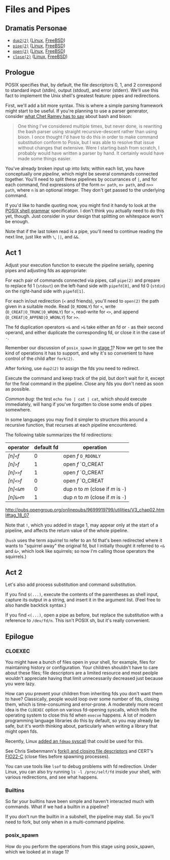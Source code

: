 # Files and Pipes

## Dramatis Personae

 - [`dup2(2)`](http://pubs.opengroup.org/onlinepubs/9699919799/functions/dup.html)
   ([Linux](http://man7.org/linux/man-pages/man2/dup2.2.html),
   [FreeBSD](https://www.freebsd.org/cgi/man.cgi?query=dup2&sektion=2&manpath=FreeBSD+11.1-RELEASE+and+Ports))
 - [`pipe(2)`](http://pubs.opengroup.org/onlinepubs/9699919799/functions/pipe.html)
   ([Linux](http://man7.org/linux/man-pages/man2/pipe.2.html),
    [FreeBSD](https://www.freebsd.org/cgi/man.cgi?query=pipe&sektion=2&manpath=FreeBSD+11.1-RELEASE+and+Ports))
 - [`open(2)`](http://pubs.opengroup.org/onlinepubs/9699919799/functions/open.html)
   ([Linux](http://man7.org/linux/man-pages/man2/open.2.html),
    [FreeBSD](https://www.freebsd.org/cgi/man.cgi?query=open&sektion=2&manpath=FreeBSD+11.1-RELEASE+and+Ports))
 - [`close(2)`](http://pubs.opengroup.org/onlinepubs/9699919799/functions/close.html)
   ([Linux](http://man7.org/linux/man-pages/man2/close.2.html),
    [FreeBSD](https://www.freebsd.org/cgi/man.cgi?query=close&sektion=2&manpath=FreeBSD+11.1-RELEASE+and+Ports))

## Prologue

POSIX specifies that, by default, the file descriptors 0, 1, and 2
correspond to standard input (stdin), output (stdout), and error
(stderr).  We'll use this fact to implement the Unix shell's greatest
feature: pipes and redirections.

First, we'll add a bit more syntax.  This is where a simple parsing
framework might start to be useful.  If you're planning to use a
parser generator, consider [what Chet Ramey has to say] about bash and
bison:

> One thing I've considered multiple times, but never done, is
> rewriting the bash parser using straight recursive-descent rather
> than using bison. I once thought I'd have to do this in order to
> make command substitution conform to Posix, but I was able to
> resolve that issue without changes that extensive. Were I starting
> bash from scratch, I probably would have written a parser by
> hand. It certainly would have made some things easier.

You've already broken input up into lists; within each list, you have
conceptually one *pipeline*, which might be several commands connected
together.  You'll need to split these pipelines by occurrances of `|`,
and for each command, find expressions of the form `n< path`, `n>
path`, and `n>> path`, where `n` is an optional integer.  They don't
get passed to the underlying command.

If you'd like to handle quoting now, you might find it handy to look
at the [POSIX shell grammar] specification.  I don't think you
actually need to do this yet, though.  Just consider in your design
that splitting on whitespace won't be enough.

Note that if the last token read is a pipe, you'll need to continue
reading the next line, just like with `\`, `||`, and `&&`.

[POSIX shell grammar]: http://pubs.opengroup.org/onlinepubs/9699919799/utilities/V3_chap02.html#tag_18_10
[what Chet Ramey has to say]: http://www.aosabook.org/en/bash.html

## Act 1

Adjust your execution function to execute the pipeline serially,
opening pipes and adjusting fds as appropriate:

For each pair of commands connected via pipes, call `pipe(2)` and
prepare to replace fd 1 (`stdout`) on the left-hand side with
`pipefd[0]`, and fd 0 (`stdin`) on the right-hand side with
`pipefd[1]`.

For each in/out redirection (`<` and friends), you'll need to
`open(2)` the path given in a suitable mode.  Read (`O_RDONLY`) for
`<`, write (`O_CREAT|O_TRUNC|O_WRONLY`) for `>`, read-write for `<>`,
and append (`O_CREAT|O_APPEND|O_WRONLY`) for `>>`.

The fd duplication operators `<&` and `>&` take either an fd or `-` as
their second operand, and either duplicate the corresponding fd, or
close it in the case of `-`.

Remember our discussion of `posix_spawn` in [stage 1](../stage_1)?
Now we get to see the kind of operations it has to support, and why
it's so convenient to have control of the child after `fork(2)`.

After forking, use `dup2(2)` to assign the fds you need to redirect.

Execute the command and keep track of the pid, but don't wait for it,
except for the final command in the pipeline.  Close any fds you don't
need as soon as possible.

*Common bug:* the test `echo foo | cat | cat`, which should execute
immediately, will hang if you've forgotten to close some ends of pipes
somewhere.

In some languages you may find it simpler to structure this around a
recursive function, that recurses at each pipeline encountered.

The following table summarizes the fd redirections:

| operator | default fd | operation |
| --- | --- | --- |
| _[n]_`<`_f_ | 0 | open _f_ `O_RDONLY` |
| _[n]_`>`_f_ | 1 | open _f_ `O_CREAT|O_TRUNC|O_WRONLY` |
| _[n]_`>>`_f_ | 1 | open _f_ `O_CREAT|O_APPEND|O_WRONLY` |
| _[n]_`<>`_f_ | 0 | open _f_ `O_CREAT|O_RDWR` |
| _[n]_`<&`_m_ | 0 | dup _n_ to _m_ (close if _m_ is `-`) |
| _[n]_`&>`_m_ | 1 | dup _n_ to _m_ (close if _m_ is `-`) |

http://pubs.opengroup.org/onlinepubs/9699919799/utilities/V3_chap02.html#tag_18_07

Note that `!`, which you added in stage 1, may appear only at the
start of a pipeline, and affects the return value of the whole
pipeline.

(`hush` uses the term *squirrel* to refer to an fd that's been
redirected where it wants to "squirrel away" the original fd, but I
initially thought it referred to `<&` and `&>`, which look like
squirrels; so now I'm calling those operators the squirrels.)

## Act 2

Let's also add process substitution and command substitution.

If you find `$(...)`, execute the contents of the parentheses as shell
input, capture its output in a string, and insert it in the argument
list.  (Feel free to also handle backtick syntax.)

If you find `<(...)`, open a pipe as before, but replace the
substitution with a reference to `/dev/fd/n`.  This isn't POSIX sh,
but it's really convenient.

## Epilogue

### CLOEXEC

You might have a bunch of files open in your shell, for example, files
for maintaining history or configuration.  Your children shouldn't
have to care about these files; file descriptors are a limited
resource and most peolple wouldn't appreciate having that limit
unnecessarily decreased just because you were lazy.

How can you prevent your children from inheriting fds you don't want
them to have?  Classically, people would loop over some number of fds,
closing them, which is time-consuming and error-prone.  A moderately
more recent idea is the `CLOEXEC` option on various fd-opening
syscalls, which tells the operating system to close this fd when
`execve` happens.  A lot of modern programming language libraries do
this by default, so you may already be safe, but it's worth thinking
about, particularly when writing a library that might open fds.

Recently, Linux [added an `fdmap` syscall] that could be used for
this.

See Chris Siebenmann's [fork() and closing file descriptors] and
CERT's [FIO22-C] (close files before spawning processes).

You can use tools like `lsof` to debug problems with fd redirection.
Under Linux, you can also try running `ls -l /proc/self/fd` inside
your shell, with various redirections, and see what happens.

[fork() and closing file descriptors]: https://utcc.utoronto.ca/~cks/space/blog/unix/ForkFDsAndRaces
[FIO22-C]: https://www.securecoding.cert.org/confluence/display/c/FIO22-C.+Close+files+before+spawning+processes
[added an `fdmap` syscall]: https://lwn.net/Articles/734709/

### Builtins

So far your builtins have been simple and haven't interacted much
with commands.  What if we had a builtin in a pipeline?

If you don't run the builtin in a subshell, the pipeline may stall.
So you'll need to fork, but only when in a multi-command pipeline.

### posix_spawn

How do you perform the operations from this stage using posix_spawn,
which we looked at in stage 1?
